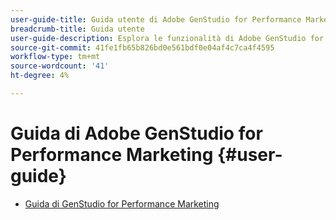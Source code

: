 ```yaml
---
user-guide-title: Guida utente di Adobe GenStudio for Performance Marketing
breadcrumb-title: Guida utente
user-guide-description: Esplora le funzionalità di Adobe GenStudio for Performance Marketing. Scopri come creare rapidamente risorse on-brand, generare varianti e ottimizzare le esperienze.
source-git-commit: 41fe1fb65b826bd0e561bdf0e04af4c7ca4f4595
workflow-type: tm+mt
source-wordcount: '41'
ht-degree: 4%

---
```



# Guida di Adobe GenStudio for Performance Marketing {#user-guide}

+ [Guida di GenStudio for Performance Marketing](home.md)

